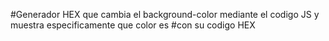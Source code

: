 #Generador HEX que cambia el background-color mediante el codigo JS y muestra especificamente que color es 
#con su codigo HEX
